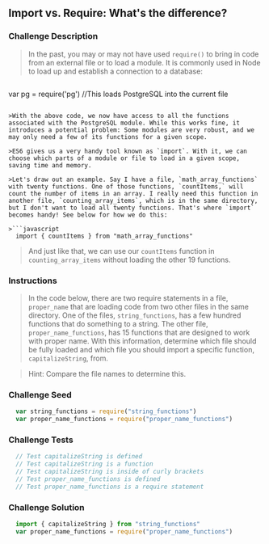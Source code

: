 ## Import vs. Require: What's the difference?

### Challenge Description
>In the past, you may or may not have used `require()` to bring in code from an external file or to load a module. It is commonly used in Node to load up and establish a connection to a database:

>```javascript
  var pg = require('pg') //This loads PostgreSQL into the current file
```

>With the above code, we now have access to all the functions associated with the PostgreSQL module. While this works fine, it introduces a potential problem: Some modules are very robust, and we may only need a few of its functions for a given scope.

>ES6 gives us a very handy tool known as `import`. With it, we can choose which parts of a module or file to load in a given scope, saving time and memory. 

>Let's draw out an example. Say I have a file, `math_array_functions` with twenty functions. One of those functions, `countItems,` will count the number of items in an array. I really need this function in another file, `counting_array_items`, which is in the same directory, but I don't want to load all twenty functions. That's where `import` becomes handy! See below for how we do this:

>```javascript
  import { countItems } from "math_array_functions"
```

>And just like that, we can use our `countItems` function in `counting_array_items` without loading the other 19 functions.

### Instructions
>In the code below, there are two require statements in a file, `proper_name` that are loading code from two other files in the same directory. One of the files, `string_functions`, has a few hundred functions that do something to a string. The other file, `proper_name_functions`, has 15 functions that are designed to work with proper name. With this information, determine which file should be fully loaded and which file you should import a specific function, `capitalizeString`, from.

>Hint: Compare the file names to determine this.

### Challenge Seed
```javascript
  var string_functions = require("string_functions")
  var proper_name_functions = require("proper_name_functions")
```

### Challenge Tests
```javascript
  // Test capitalizeString is defined
  // Test capitalizeString is a function
  // Test capitalizeString is inside of curly brackets
  // Test proper_name_functions is defined
  // Test proper_name_functions is a require statement
```

### Challenge Solution
```javascript
  import { capitalizeString } from "string_functions"
  var proper_name_functions = require("proper_name_functions")
```
